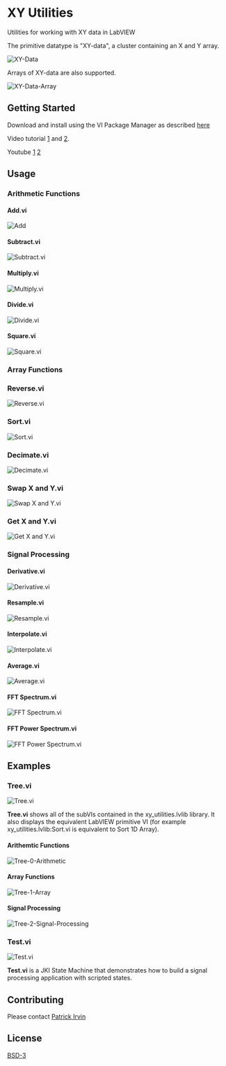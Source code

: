 # XY Utilities
Utilities for working with XY data in LabVIEW

The primitive datatype is "XY-data", a cluster containing an X and Y array.

![XY-Data](images/XY-Data.png)

Arrays of XY-data are also supported.

![XY-Data-Array](images/XY-Data-Array.png)

## Getting Started
Download and install using the VI Package Manager as described [here](https://levylabpitt.github.io/)

Video tutorial [1](https://drive.google.com/file/d/1CvF9rPJewbxkMVLEgYQJH42OVeokuThd/view?usp=drivesdk) and [2](https://drive.google.com/file/d/1rAFpSUpno209tP4lu6OkoyVjX_knOz51/view?usp=drivesdk).

Youtube [1](https://youtu.be/eSvicCe4rxI) [2](https://youtu.be/vsgaZ0WJEis)

## Usage
### Arithmetic Functions
#### Add.vi

![Add](images/Add.vi.png)

#### Subtract.vi

![Subtract.vi](images/Subtract.vi.png)

#### Multiply.vi

![Multiply.vi](images/Multiply.vi.png)

#### Divide.vi

![Divide.vi](images/Divide.vi.png)

#### Square.vi

![Square.vi](images/Square.vi.png)

### Array Functions
### Reverse.vi

![Reverse.vi](images/Reverse.vi.png)

### Sort.vi

![Sort.vi](images/Sort.vi.png)

### Decimate.vi

![Decimate.vi](images/Decimate.vi.png)

### Swap X and Y.vi

![Swap X and Y.vi](images/Swap-X-and-Y.vi.png)

### Get X and Y.vi

![Get X and Y.vi](images/Get-X-and-Y.vi.png)

### Signal Processing
#### Derivative.vi

![Derivative.vi](images/Derivative.vi.png)

#### Resample.vi

![Resample.vi](images/Resample.vi.png)

#### Interpolate.vi

![Interpolate.vi](images/Interpolate.vi.png)

#### Average.vi

![Average.vi](images/Average.vi.png)

#### FFT Spectrum.vi

![FFT Spectrum.vi](images/FFT-Spectrum.vi.png)

#### FFT Power Spectrum.vi

![FFT Power Spectrum.vi](images/FFT-Power-Spectrum.vi.png)

## Examples

### Tree.vi

![Tree.vi](images/Tree.vi.png)

**Tree.vi** shows all of the subVIs contained in the xy_utilities.lvlib library. It also displays the equivalent LabVIEW primitive VI (for example xy_utilities.lvlib:Sort.vi is equivalent to Sort 1D Array).

#### Arithemtic Functions

![Tree-0-Arithmetic](images/Tree-0-Arithmetic.png)

#### Array Functions

![Tree-1-Array](images/Tree-1-Array.png)

#### Signal Processing

![Tree-2-Signal-Processing](images/Tree-2-Signal-Processing.png)

### Test.vi

![Test.vi](images/Test.vi.png)

**Test.vi** is a JKI State Machine that demonstrates how to build a signal processing application with scripted states.

## Contributing
Please contact [Patrick Irvin](p.irvin@levylab.org)

## License
[BSD-3](https://opensource.org/licenses/BSD-3-Clause)
